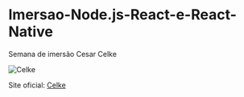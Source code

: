 # Imersao-Node.js-React-e-React-Native
Semana de imersão Cesar Celke

![Celke](https://celke.com.br/assets/imagens/logo/logo-site.png)

Site oficial:
[Celke](https://celke.com.br)
